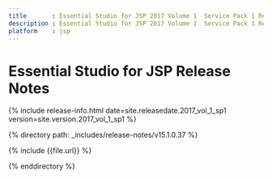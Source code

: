 ```yaml
---
title 		: Essential Studio for JSP 2017 Volume 1  Service Pack 1 Release Notes
description : Essential Studio for JSP 2017 Volume 1  Service Pack 1 Release Notes
platform    : jsp
---
```


# Essential Studio for JSP Release Notes  

{% include release-info.html date=site.releasedate.2017_vol_1_sp1 version=site.version.2017_vol_1_sp1 %} 

{% directory path: _includes/release-notes/v15.1.0.37 %}

{% include {{file.url}} %}

{% enddirectory %}
